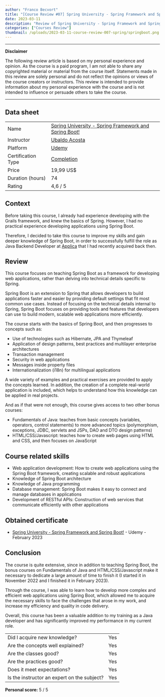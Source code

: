 ```yaml
---
author: "Franco Becvort"
title: "[Course Review #07] Spring University - Spring Framework and Spring Boot"
date: 2023-03-11
description: "Review of Spring University - Spring Framework and Spring Boot"
categories: ["Courses Review"]
thumbnail: /uploads/2023-03-11-course-review-007-spring/springboot.png
---
```


---

**Disclaimer**

The following review article is based on my personal experience and opinion. As the course is a paid program, I am not able to share any copyrighted material or material from the course itself. Statements made in this review are solely personal and do not reflect the opinions or views of the course creators or instructors. This review is intended to provide information about my personal experience with the course and is not intended to influence or persuade others to take the course.

---

## Data sheet

|                    |                                                                                                                                                               |
| ------------------ | ------------------------------------------------------------------------------------------------------------------------------------------------------------- |
| Name               | [Spring University - Spring Framework and Spring Boot!](https://www.udemy.com/course/universidad-spring-framework-springboot-java-security-rest-webservices/) |
| Instructor         | [Ubaldo Acosta](https://www.udemy.com/user/globalmentoring/)                                                                                                  |
| Platform           | [Udemy](https://www.udemy.com/)                                                                                                                               |
| Certification Type | [Completion](https://support.udemy.com/hc/en-us/sections/360011037194-Certificates-of-Completion)                                                             |
| Price              | 19,99 US$                                                                                                                                                     |
| Duration \(hours\) | 74                                                                                                                                                            |
| Rating             | 4,6 / 5                                                                                                                                                       |

## Context

Before taking this course, I already had experience developing with the Grails framework, and knew the basics of Spring. However, I had no practical experience developing applications using Spring Boot.

Therefore, I decided to take this course to improve my skills and gain deeper knowledge of Spring Boot, in order to successfully fulfill the role as Java Backend Developer at [Applica](http://www.applica-mobile.com/?lang=en) that I had recently acquired back then.

## Review

This course focuses on teaching Spring Boot as a framework for developing web applications, rather than delving into technical details specific to Spring.

Spring Boot is an extension to Spring that allows developers to build applications faster and easier by providing default settings that fit most common use cases. Instead of focusing on the technical details internal to Spring, Spring Boot focuses on providing tools and features that developers can use to build modern, scalable web applications more efficiently.

The course starts with the basics of Spring Boot, and then progresses to concepts such as:

- Use of technologies such as Hibernate, JPA and Thymeleaf
- Application of design patterns, best practices and multilayer enterprise architectures
- Transaction management
- Security in web applications
- Messages inside property files
- Internationalization (i18n) for multilingual applications

A wide variety of examples and practical exercises are provided to apply the concepts learned. In addition, the creation of a complete real-world application is included, which helps to understand how this knowledge can be applied in real projects.

And as if that were not enough, this course gives access to two other bonus courses:

- Fundamentals of Java: teaches from basic concepts \(variables, operators, control statements\) to more advanced topics \(polymorphism, exceptions, JDBC, servlets and JSPs, DAO and DTO design patterns\)
- HTML/CSS/Javascript: teaches how to create web pages using HTML and CSS, and then focuses on JavaScript

## Course related skills

- Web application development: How to create web applications using the Spring Boot framework, creating scalable and robust applications
- Knowledge of Spring Boot architecture
- Knowledge of Java programming
- Database management: Spring Boot makes it easy to connect and manage databases in applications
- Development of RESTful APIs: Construction of web services that communicate efficiently with other applications

## Obtained certificate

- [Spring University - Spring Framework and Spring Boot!](https://udemy-certificate.s3.amazonaws.com/pdf/UC-bd114c76-8d27-4a1e-bdaf-56d749924555.pdf) - Udemy - February 2023

## Conclusion

The course is quite extensive, since in addition to teaching Spring Boot, the bonus courses on Fundamentals of Java and HTML/CSS/Javascript make it necessary to dedicate a large amount of time to finish it \(I started it in November 2022 and I finished it in February 2023\).

Through the course, I was able to learn how to develop more complex and efficient web applications using Spring Boot, which allowed me to acquire the necessary skills to face the challenges that arose in my work, and increase my efficiency and quality in code delivery.

Overall, this course has been a valuable addition to my training as a Java developer and has significantly improved my performance in my current role.

|                                             |     |
| ------------------------------------------- | --- |
| Did I acquire new knowledge?                | Yes |
| Are the concepts well explained?            | Yes |
| Are the classes good?                       | Yes |
| Are the practices good?                     | Yes |
| Does it meet expectations?                  | Yes |
| Is the instructor an expert on the subject? | Yes |

**Personal score:** 5 / 5

